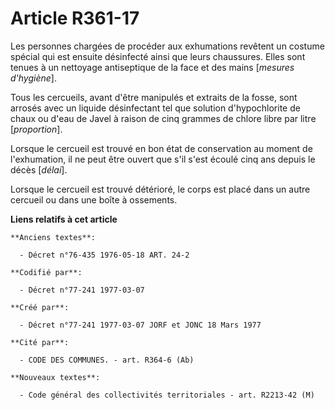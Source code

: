 # Article R361-17

Les personnes chargées de procéder aux exhumations revêtent un costume spécial qui est ensuite désinfecté ainsi que leurs
chaussures. Elles sont tenues à un nettoyage antiseptique de la face et des mains [*mesures d'hygiène*].

Tous les cercueils, avant d'être manipulés et extraits de la fosse, sont arrosés avec un liquide désinfectant tel que
solution d'hypochlorite de chaux ou d'eau de Javel à raison de cinq grammes de chlore libre par litre [*proportion*].

Lorsque le cercueil est trouvé en bon état de conservation au moment de l'exhumation, il ne peut être ouvert que s'il s'est
écoulé cinq ans depuis le décès [*délai*].

Lorsque le cercueil est trouvé détérioré, le corps est placé dans un autre cercueil ou dans une boîte à ossements.

**Liens relatifs à cet article**

	**Anciens textes**:

	  - Décret n°76-435 1976-05-18 ART. 24-2

	**Codifié par**:

	  - Décret n°77-241 1977-03-07

	**Créé par**:

	  - Décret n°77-241 1977-03-07 JORF et JONC 18 Mars 1977

	**Cité par**:

	  - CODE DES COMMUNES. - art. R364-6 (Ab)

	**Nouveaux textes**:

	  - Code général des collectivités territoriales - art. R2213-42 (M)
